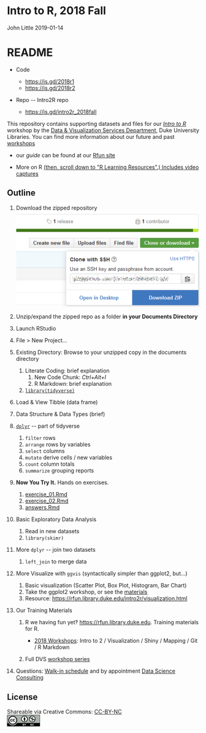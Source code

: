 Intro to R, 2018 Fall
================
John Little
2019-01-14

<!-- Edit the README.Rmd.  Readme.md is auto genererated -->
README
======

-   Code

    -   <https://is.gd/2018r1>
    -   <https://is.gd/2018r2>

-   Repo -- Intro2R repo

    -   <https://is.gd/intro2r_2018fall>

This repository contains supporting datasets and files for our [*Intro to R*](https://rfun.library.duke.edu/intro2r/) workshop by the [Data & Visualization Services Department](http://library.duke.edu/data), Duke University Libraries. You can find more information about our future and past [workshops](http://library.duke.edu/data/news)

-   our *guide* can be found at our [Rfun site](https://rfun.library.duke.edu/intro2r/)

-   More on R [(then, scroll down to "R Learning Resources".) Includes video captures](https://library.duke.edu/data/guides)

Outline
-------

1.  Download the zipped repository ![Download ZIP button](images/clone.png "Download ZIP button")
2.  Unzip/expand the zipped repo as a folder **in your Documents Directory**
3.  Launch RStudio
4.  File &gt; New Project...
5.  Existing Directory: Browse to your unzipped copy in the documents directory

    1.  Literate Coding: brief explanation
        1.  New Code Chunk: *Ctrl+Alt+I*
        2.  R Markdown: brief explanation
    2.  [`library(tidyverse)`](https://tidyverse.org)

6.  Load & View Tibble (data frame)

7.  Data Structure & Data Types (brief)

8.  [`dplyr`](http://dplyr.tidyverse.org/) -- part of tidyverse

    1.  `filter` rows
    2.  `arrange` rows by variables
    3.  `select` columns
    4.  `mutate` derive cells / new variables
    5.  `count` column totals
    6.  `summarize` grouping reports

9.  **Now You Try It.** Hands on exercises.

    1.  [exercise\_01.Rmd](exercise_01.Rmd)
    2.  [exercise\_02.Rmd](exercise_02.Rmd)
    3.  [answers.Rmd](answers.Rmd)

10. Basic Exploratory Data Analysis

    1.  Read in new datasets
    2.  `library(skimr)`

11. More `dplyr` -- join two datasets

    1.  `left_join` to merge data

12. More Visualize with `ggvis` (syntactically simpler than ggplot2, but...)

    1.  Basic visualization (Scatter Plot, Box Plot, Histogram, Bar Chart)
    2.  Take the ggplot2 workshop, or see the [materials](https://github.com/data-and-visualization/ggplot2-S18)
    3.  Resource: <https://rfun.library.duke.edu/intro2r/visualization.html>

13. Our Training Materials

    1.  R we having fun yet‽ <https://rfun.library.duke.edu>. Training materials for R.

        -   [2018 Workshops](http://rfun.library.duke.edu/2017/11/30/tidyverse-workshops-coming-in-january/): Intro to 2 / Visualization / Shiny / Mapping / Git / R Markdown

    2.  Full DVS [workshop series](https://library.duke.edu/data/news/past-workshops)

14. Questions: [Walk-in schedule](https://library.duke.edu/data/about/schedule) and by appointment [Data Science Consulting](https://library.duke.edu/data/about)

License
-------

Shareable via Creative Commons: [CC-BY-NC](https://creativecommons.org/licenses/by-nc/4.0/)<br> <img src="images/by-nc.png" alt="&quot;CC BY-NC&quot;" height="30" />
